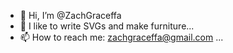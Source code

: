 - 👋 Hi, I’m @ZachGraceffa
- 👀 I like to write SVGs and make furniture...
- 📫 How to reach me: zachgraceffa@gmail.com ...

<!---
ZachGraceffa/ZachGraceffa is a ✨ special ✨ repository because its `README.md` (this file) appears on your GitHub profile.
You can click the Preview link to take a look at your changes.
--->
